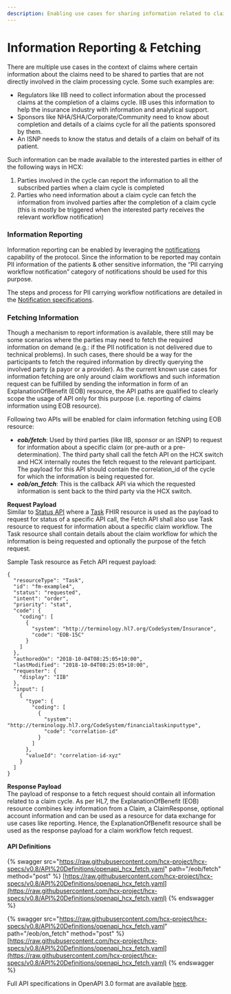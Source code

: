 ```yaml
---
description: Enabling use cases for sharing information related to claims
---
```


# Information Reporting & Fetching

There are multiple use cases in the context of claims where certain information about the claims need to be shared to parties that are not directly involved in the claim processing cycle. Some such examples are:

* Regulators like IIB need to collect information about the processed claims at the completion of a claims cycle. IIB uses this information to help the insurance industry with information and analytical support.
* Sponsors like NHA/SHA/Corporate/Community need to know about completion and details of a claims cycle for all the patients sponsored by them.
* An ISNP needs to know the status and details of a claim on behalf of its patient.

Such information can be made available to the interested parties in either of the following ways in HCX:

1. Parties involved in the cycle can report the information to all the subscribed parties when a claim cycle is completed
2. Parties who need information about a claim cycle can fetch the information from involved parties after the completion of a claim cycle (this is mostly be triggered when the interested party receives the relevant workflow notification)

### Information Reporting

Information reporting can be enabled by leveraging the [notifications](../../../import/notification-specs-proposal-internal.md) capability of the protocol. Since the information to be reported may contain PII information of the patients & other sensitive information, the “PII carrying workflow notification” category of notifications should be used for this purpose.

The steps and process for PII carrying workflow notifications are detailed in the [Notification specifications](../notifications/categories.md#workflow-notification).

### Fetching Information

Though a mechanism to report information is available, there still may be some scenarios where the parties may need to fetch the required information on demand (e.g.: if the PII notification is not delivered due to technical problems). In such cases, there should be a way for the participants to fetch the required information by directly querying the involved party (a payor or a provider). As the current known use cases for information fetching are only around claim workflows and such information request can be fulfilled by sending the information in form of an ExplanationOfBenefit (EOB) resource, the API paths are qualified to clearly scope the usage of API only for this purpose (i.e. reporting of claims information using EOB resource).&#x20;

Following two APIs will be enabled for claim information fetching using EOB resource:

* _**eob/fetch**_: Used by third parties (like IIB, sponsor or an ISNP) to request for information about a specific claim (or pre-auth or a pre-determination). The third party shall call the fetch API on the HCX switch and HCX internally routes the fetch request to the relevant participant. The payload for this API should contain the correlation\_id of the cycle for which the information is being requested for.
* _**eob/on\_fetch**_: This is the callback API via which the requested information is sent back to the third party via the HCX switch.

**Request Payload**\
Similar to [Status API](../key-components-building-blocks/api-structure.md#operational-apis) where a [Task](../../../hcx-domain-specifications/domain-data-models/#task) FHIR resource is used as the payload to request for status of a specific API call, the Fetch API shall also use Task resource to request for information about a specific claim workflow. The Task resource shall contain details about the claim workflow for which the information is being requested and optionally the purpose of the fetch request.

Sample Task resource as Fetch API request payload:

```
{
  "resourceType": "Task",
  "id": "fm-example4",
  "status": "requested",
  "intent": "order",
  "priority": "stat",
  "code": {
    "coding": [
      {
        "system": "http://terminology.hl7.org/CodeSystem/Insurance",
        "code": "EOB-15C"
      }
    ]
  },
  "authoredOn": "2018-10-04T08:25:05+10:00",
  "lastModified": "2018-10-04T08:25:05+10:00",
  "requester": {
    "display": "IIB"
  },
  "input": [
    {
      "type": {
        "coding": [
          {
            "system": "http://terminology.hl7.org/CodeSystem/financialtaskinputtype",
            "code": "correlation-id"
          }
        ]
      },
      "valueId": "correlation-id-xyz"
    }
  ]
}
```

**Response Payload**\
The payload of response to a fetch request should contain all information related to a claim cycle. As per HL7, the ExplanationOfBenefit (EOB) resource combines key information from a Claim, a ClaimResponse, optional account information and can be used as a resource for data exchange for use cases like reporting. Hence, the ExplanationOfBenefit resource shall be used as the response payload for a claim workflow fetch request.

#### API Definitions

{% swagger src="https://raw.githubusercontent.com/hcx-project/hcx-specs/v0.8/API%20Definitions/openapi_hcx_fetch.yaml" path="/eob/fetch" method="post" %}
[https://raw.githubusercontent.com/hcx-project/hcx-specs/v0.8/API%20Definitions/openapi_hcx_fetch.yaml](https://raw.githubusercontent.com/hcx-project/hcx-specs/v0.8/API%20Definitions/openapi_hcx_fetch.yaml)
{% endswagger %}

{% swagger src="https://raw.githubusercontent.com/hcx-project/hcx-specs/v0.8/API%20Definitions/openapi_hcx_fetch.yaml" path="/eob/on_fetch" method="post" %}
[https://raw.githubusercontent.com/hcx-project/hcx-specs/v0.8/API%20Definitions/openapi_hcx_fetch.yaml](https://raw.githubusercontent.com/hcx-project/hcx-specs/v0.8/API%20Definitions/openapi_hcx_fetch.yaml)
{% endswagger %}

Full API specifications in OpenAPI 3.0 format are available [here](https://raw.githubusercontent.com/hcx-project/hcx-specs/v0.8/API%20Definitions/openapi\_hcx\_fetch.yaml).
